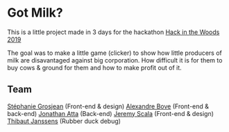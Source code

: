# Got Milk?

This is a little project made in 3 days for the hackathon [Hack in the Woods 2019](http://www.hackinthewoods.be/)

The goal was to make a little game (clicker) to show how little producers of milk are disavantaged against big corporation. How difficult it is for them to buy cows & ground for them and how to make profit out of it.

## Team
[Stéphanie Grosjean](https://github.com/grosjeanstephanie) (Front-end & design)
[Alexandre Bove](https://github.com/bovealexandre) (Front-end & back-end)
[Jonathan Atta](https://github.com/Laodeus) (Back-end)
[Jeremy Scala](https://github.com/scalajeremy) (Front-end & design)
[Thibaut Janssens](https://github.com/ThibautJanssens) (Rubber duck debug)
